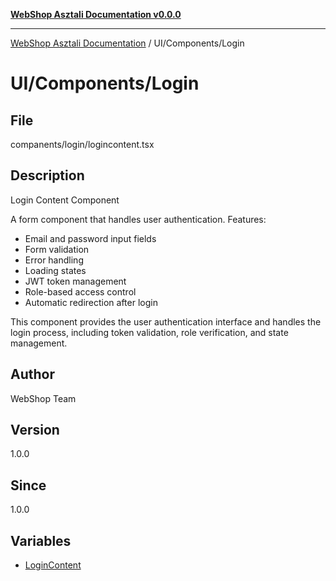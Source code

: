 [**WebShop Asztali Documentation v0.0.0**](../../../README.md)

***

[WebShop Asztali Documentation](../../../modules.md) / UI/Components/Login

# UI/Components/Login

## File

companents/login/logincontent.tsx

## Description

Login Content Component

A form component that handles user authentication.
Features:
- Email and password input fields
- Form validation
- Error handling
- Loading states
- JWT token management
- Role-based access control
- Automatic redirection after login

This component provides the user authentication interface and handles the login
process, including token validation, role verification, and state management.

## Author

WebShop Team

## Version

1.0.0

## Since

1.0.0

## Variables

- [LoginContent](variables/LoginContent.md)
